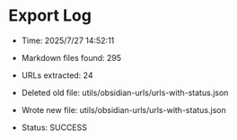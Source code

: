 # Export Log
- Time: 2025/7/27 14:52:11

- Markdown files found: 295
- URLs extracted: 24
- Deleted old file: utils/obsidian-urls/urls-with-status.json
- Wrote new file: utils/obsidian-urls/urls-with-status.json
- Status: SUCCESS
